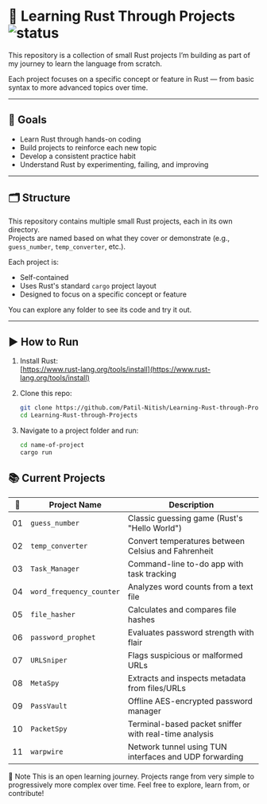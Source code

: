 # 🦀 Learning Rust Through Projects ![status](https://img.shields.io/badge/status-Learning_Rust-ffaa00?style=flat-square)

This repository is a collection of small Rust projects I’m building as part of my journey to learn the language from scratch.

Each project focuses on a specific concept or feature in Rust — from basic syntax to more advanced topics over time.

---

## 🎯 Goals

- Learn Rust through hands-on coding  
- Build projects to reinforce each new topic  
- Develop a consistent practice habit  
- Understand Rust by experimenting, failing, and improving  

---

## 🗂️ Structure

This repository contains multiple small Rust projects, each in its own directory.  
Projects are named based on what they cover or demonstrate (e.g., `guess_number`, `temp_converter`, etc.).

Each project is:

- Self-contained  
- Uses Rust's standard `cargo` project layout  
- Designed to focus on a specific concept or feature

You can explore any folder to see its code and try it out.

---

## ▶️ How to Run

1. Install Rust:  
   [https://www.rust-lang.org/tools/install](https://www.rust-lang.org/tools/install)

2. Clone this repo:

   ```bash
   git clone https://github.com/Patil-Nitish/Learning-Rust-through-Projects.git
   cd Learning-Rust-through-Projects
3. Navigate to a project folder and run:
   ```bash
   cd name-of-project
   cargo run


## 📚 Current Projects

<!-- project-list-start -->
| 🔢 | Project Name             | Description                                         |
| -- | ------------------------ | --------------------------------------------------- |
| 01 | `guess_number`           | Classic guessing game (Rust's "Hello World")        |
| 02 | `temp_converter`         | Convert temperatures between Celsius and Fahrenheit |
| 03 | `Task_Manager`           | Command-line to-do app with task tracking           |
| 04 | `word_frequency_counter` | Analyzes word counts from a text file               |
| 05 | `file_hasher`            | Calculates and compares file hashes                 |
| 06 | `password_prophet`       | Evaluates password strength with flair              |
| 07 | `URLSniper`              | Flags suspicious or malformed URLs                  |
| 08 | `MetaSpy`                | Extracts and inspects metadata from files/URLs      |
| 09 | `PassVault`              | Offline AES-encrypted password manager              |
| 10 | `PacketSpy`              | Terminal-based packet sniffer with real-time analysis |
| 11 | `warpwire`               | Network tunnel using TUN interfaces and UDP forwarding |
<!-- project-list-end -->


📌 Note
This is an open learning journey. Projects range from very simple to progressively more complex over time.
Feel free to explore, learn from, or contribute!
